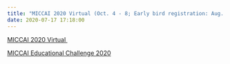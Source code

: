 ```yaml
---
title: "MICCAI 2020 Virtual (Oct. 4 - 8; Early bird registration: Aug. 17, 2020)"
date: 2020-07-17 17:18:00
---
```


[MICCAI 2020 Virtual ](https://www.miccai2020.org/en/)

[MICCAI Educational Challenge 2020](https://miccai-sb.github.io/challenge.html)
